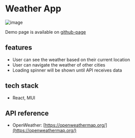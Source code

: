 # Weather App
![image](https://user-images.githubusercontent.com/78003151/188741049-52b132bd-b3f6-42ff-b25a-ad6765840455.png)

Demo page is available on [github-page](https://rabosian.github.io/react-weather-app/)

## features
- User can see the weather based on their current location
- User can navigate the weather of other cities
- Loading spinner will be shown until API receives data

## tech stack
- React, MUI

## API reference
- OpenWeather: [https://openweathermap.org/](https://openweathermap.org/)
